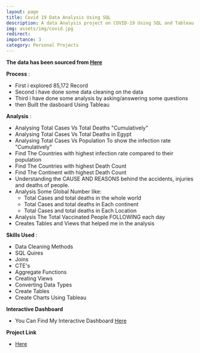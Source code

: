 ```yaml
---
layout: page
title: Covid 19 Data Analysis Using SQL
description: A data Analysis project on COVID-19 Using SQL and Tableau
img: assets/img/covid.jpg
redirect:
importance: 3
category: Personal Projects
---
```

**The data has been sourced from [Here](https://github.com/owid/covid-19-data/blob/master/public/data/README.md)**

**Process** :
* First i explored 85,172 Record
* Second i have done some data cleaning on the data
* Third i have done some analysis by asking/answering some questions
* then Built the dasboard Using Tableau

**Analysis** :
* Analysing Total Cases Vs Total Deaths "Cumulatively"
* Analysing Total Cases Vs Total Deaths in Egypt
* Analysing Total Cases Vs Population To show the infection rate "Cumulatively"
* Find The Countries with highest infection rate compared to their population
* Find The Countries with highest Death Count 
* Find The Continent with highest Death Count 
* Understanding the CAUSE AND REASONS behind the accidents, injuries and deaths of people.
* Analysis Some Global Number like:
   * Total Cases and total deaths in the whole world
   * Total Cases and total deaths in Each continent
   * Total Cases and total deaths in Each Location
* Analysis The Total Vaccinated People FOLLOWING each day
* Creates Tables and Views that helped me in the analysis
  
**Skills Used** :
* Data Cleaning Methods
* SQL Quires
* Joins
* CTE's
* Aggregate Functions
* Creating Views
* Converting Data Types
* Create Tables
* Create Charts Using Tableau
  
**Interactive Dashboard**
* You Can Find My Interactive Dashboard [Here](https://public.tableau.com/app/profile/mina.tawfik6758/viz/CovidDashboard_17026154742550/Dashboard1?publish=yes)
  
**Project Link**

* [Here](https://github.com/Minaaa01/Data-Exploration-Using-SQL)

